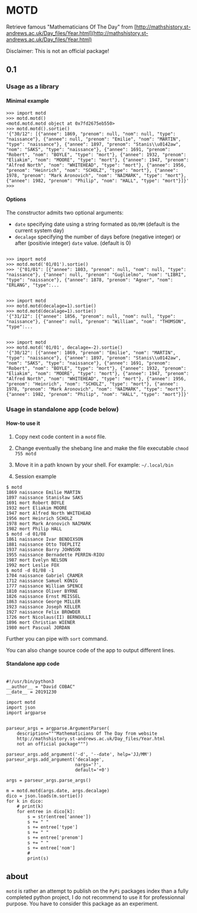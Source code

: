 # MOTD

Retrieve famous "Mathematicians Of The Day" from 
[http://mathshistory.st-andrews.ac.uk/Day_files/Year.html](http://mathshistory.st-andrews.ac.uk/Day_files/Year.html)

Disclaimer: This is not an official package!

## 0.1

### Usage as a library

#### Minimal example

``` python3
>>> import motd
>>> motd.motd()
<motd.motd.motd object at 0x7fd2675eb550>
>>> motd.motd().sortie()
'{"30/12": [{"annee": 1869, "prenom": null, "nom": null, "type": "naissance"}, {"annee": null, "prenom": "Emilie", "nom": "MARTIN", "type": "naissance"}, {"annee": 1897, "prenom": "Stanis\\u0142aw", "nom": "SAKS", "type": "naissance"}, {"annee": 1691, "prenom": "Robert", "nom": "BOYLE", "type": "mort"}, {"annee": 1932, "prenom": "Eliakim", "nom": "MOORE", "type": "mort"}, {"annee": 1947, "prenom": "Alfred North", "nom": "WHITEHEAD", "type": "mort"}, {"annee": 1956, "prenom": "Heinrich", "nom": "SCHOLZ", "type": "mort"}, {"annee": 1978, "prenom": "Mark Aronovich", "nom": "NAIMARK", "type": "mort"}, {"annee": 1982, "prenom": "Philip", "nom": "HALL", "type": "mort"}]}'
>>> 

```

#### Options

The constructor admits two optional arguments:

* `date` specifying date using a string formated as `DD/MM`
  (default is the current system day)
* `decalage` specifying the number of days before (negative
  integer) or after (positivie integer) `date` value. (default is
  0)


``` python3

>>> import motd
>>> motd.motd('01/01').sortie()
>>> '{"01/01": [{"annee": 1803, "prenom": null, "nom": null, "type": "naissance"}, {"annee": null, "prenom": "Guglielmo", "nom": "LIBRI", "type": "naissance"}, {"annee": 1878, "prenom": "Agner", "nom": "ERLANG", "type":...

```

``` python3

>>> import motd
>>> motd.motd(decalage=1).sortie()
>>> motd.motd(decalage=1).sortie()
'{"31/12": [{"annee": 1856, "prenom": null, "nom": null, "type": "naissance"}, {"annee": null, "prenom": "William", "nom": "THOMSON", "type":...

```

``` python3

>>> import motd
>>> motd.motd('01/01', decalage=-2).sortie()
'{"30/12": [{"annee": 1869, "prenom": "Emilie", "nom": "MARTIN", "type": "naissance"}, {"annee": 1897, "prenom": "Stanis\\u0142aw", "nom": "SAKS", "type": "naissance"}, {"annee": 1691, "prenom": "Robert", "nom": "BOYLE", "type": "mort"}, {"annee": 1932, "prenom": "Eliakim", "nom": "MOORE", "type": "mort"}, {"annee": 1947, "prenom": "Alfred North", "nom": "WHITEHEAD", "type": "mort"}, {"annee": 1956, "prenom": "Heinrich", "nom": "SCHOLZ", "type": "mort"}, {"annee": 1978, "prenom": "Mark Aronovich", "nom": "NAIMARK", "type": "mort"}, {"annee": 1982, "prenom": "Philip", "nom": "HALL", "type": "mort"}]}'

```

### Usage in standalone app (code below)

#### How-to use it

1. Copy next code content in a `motd` file.

2. Change eventually the shebang line and make the file executable
`chmod 755 motd`

3. Move it in a path known by your shell. For example: `~/.local/bin`

4. Session example

``` console
$ motd
1869 naissance Emilie MARTIN
1897 naissance Stanisław SAKS
1691 mort Robert BOYLE
1932 mort Eliakim MOORE
1947 mort Alfred North WHITEHEAD
1956 mort Heinrich SCHOLZ
1978 mort Mark Aronovich NAIMARK
1982 mort Philip HALL
$ motd -d 01/08
1861 naissance Ivar BENDIXSON
1881 naissance Otto TOEPLITZ
1937 naissance Barry JOHNSON
1955 naissance Bernadette PERRIN-RIOU
1987 mort Evelyn NELSON
1992 mort Leslie FOX
$ motd -d 01/08 -1
1704 naissance Gabriel CRAMER
1712 naissance Samuel KÖNIG
1777 naissance William SPENCE
1810 naissance Oliver BYRNE
1826 naissance Ernst MEISSEL
1863 naissance George MILLER
1923 naissance Joseph KELLER
1927 naissance Felix BROWDER
1726 mort Nicolaus(II) BERNOULLI
1896 mort Christian WIENER
1980 mort Pascual JORDAN

```

Further you can pipe with `sort` command.

You can also change source code of the app to output different
lines.


#### Standalone app code

``` python3

#!/usr/bin/python3
__author__ = "David COBAC"
__date__ = 20191230

import motd
import json
import argparse


parseur_args = argparse.ArgumentParser(
    description="""Mathematicians Of The Day from website
    http://mathshistory.st-andrews.ac.uk/Day_files/Year.html
    not an official package""")

parseur_args.add_argument('-d', '--date', help='JJ/MM')
parseur_args.add_argument('decalage',
                          nargs='?',
                          default='+0')

args = parseur_args.parse_args()

m = motd.motd(args.date, args.decalage)
dico = json.loads(m.sortie())
for k in dico:
    # print(k)
    for entree in dico[k]:
        s = str(entree['annee'])
        s += " "
        s += entree['type']
        s += " "
        s += entree['prenom']
        s += " "
        s += entree['nom']
        #
        print(s)

```

## about

`motd` is rather an attempt to publish on the `PyPi` packages
index than a fully completed python project, I do not recommend
to use it for professionnal purpose. You have to consider this
package as an experiment.
